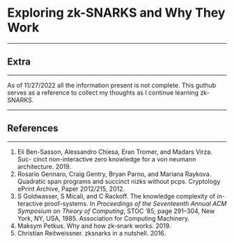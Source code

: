 # Exploring zk-SNARKS and Why They Work

---------
## Extra
---------

As of 11/27/2022 all the information present is not complete. This guthub serves as a reference to collect my thoughts as I continue learning zk-SNARKS.

--------------
## References
--------------

1. Eli Ben-Sasson, Alessandro Chiesa, Eran Tromer, and Madars Virza. Suc-
cinct non-interactive zero knowledge for a von neumann architecture. 2019.
2. Rosario Gennaro, Craig Gentry, Bryan Parno, and Mariana Raykova.
Quadratic span programs and succinct nizks without pcps. Cryptology
ePrint Archive, Paper 2012/215, 2012.
3. S Goldwasser, S Micali, and C Rackoff. The knowledge complexity of in-
teractive proof-systems. In *Proceedings of the Seventeenth Annual ACM
Symposium on Theory of Computing*, STOC ’85, page 291–304, New York,
NY, USA, 1985. Association for Computing Machinery.
4. Maksym Petkus. Why and how zk-snark works. 2019.
5. Christian Reitweissner. zksnarks in a nutshell. 2016.

